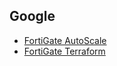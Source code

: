 ## Google

  - [FortiGate AutoScale](https://docs.fortinet.com/document/fortigate-public-cloud/6.4.0/gcp-administration-guide/365012/deploying-auto-scaling-on-gcp)
  - [FortiGate Terraform](https://github.com/fortinet/fortigate-terraform-deploy/tree/main/gcp)